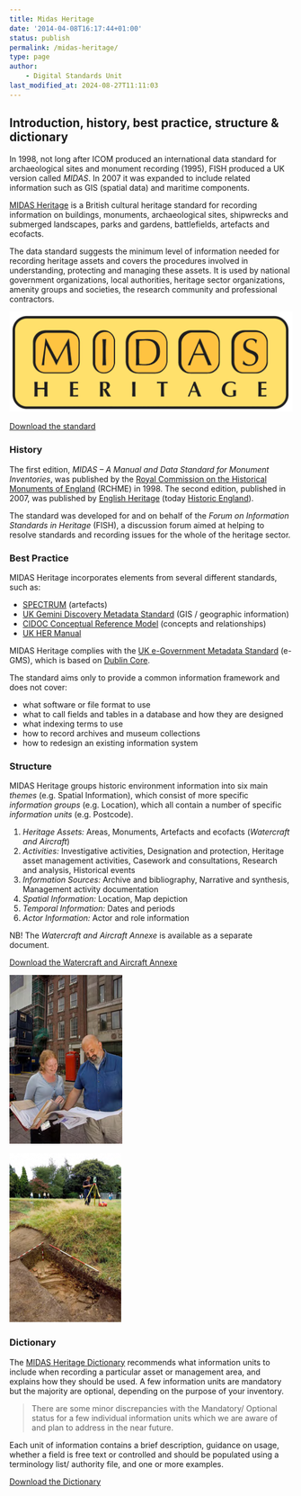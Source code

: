 ```yaml
---
title: Midas Heritage
date: '2014-04-08T16:17:44+01:00'
status: publish
permalink: /midas-heritage/
type: page
author:
    - Digital Standards Unit
last_modified_at: 2024-08-27T11:11:03
---
```

## Introduction, history, best practice, structure & dictionary

In 1998, not long after ICOM produced an international data standard for archaeological sites and monument recording (1995), FISH produced a UK version called _MIDAS_. In 2007 it was expanded to include related information such as GIS (spatial data) and maritime components.

[MIDAS Heritage](https://historicengland.org.uk/images-books/publications/midas-heritage/) is a British cultural heritage standard for recording information on buildings, monuments, archaeological sites, shipwrecks and submerged landscapes, parks and gardens, battlefields, artefacts and ecofacts.

The data standard suggests the minimum level of information needed for recording heritage assets and covers the procedures involved in understanding, protecting and managing these assets. It is used by national government organizations, local authorities, heritage sector organizations, amenity groups and societies, the research community and professional contractors.

![MIDAS Heritage logo](images/MIDAS_Heritage_logo.png)

<div class="text-center"><a href="/2015/10/MIDAS_Heritage_2012_update_v5.doc" class="btn btn-success text-center">Download the standard</a></div>

### History

The first edition, _MIDAS – A Manual and Data Standard for Monument Inventories_, was published by the [Royal Commission on the Historical Monuments of England](https://en.wikipedia.org/wiki/Royal_Commission_on_the_Historical_Monuments_of_England) (RCHME) in 1998. The second edition, published in 2007, was published by [English Heritage](https://en.wikipedia.org/wiki/English_Heritage) (today [Historic England](https://en.wikipedia.org/wiki/Historic_England)).

The standard was developed for and on behalf of the _Forum on Information Standards in Heritage_ (FISH), a discussion forum aimed at helping to resolve standards and recording issues for the whole of the heritage sector.

### Best Practice

MIDAS Heritage incorporates elements from several different standards, such as:

*   [SPECTRUM](http://www.collectionstrust.org.uk/collections-link/collections-management/spectrum/the-spectrum-standard) (artefacts)
*   [UK Gemini Discovery Metadata Standard](http://www.agi.org.uk/agi-groups/standards-committee/uk-gemini) (GIS / geographic information)
*   [CIDOC Conceptual Reference Model](http://www.cidoc-crm.org/) (concepts and relationships)
*   [UK HER Manual](https://khub.net/web/uk-her-manual)

MIDAS Heritage complies with the [UK e-Government Metadata Standard](https://en.wikipedia.org/wiki/E-GMS) (e-GMS), which is based on [Dublin Core](http://dublincore.org/documents/dces/).

The standard aims only to provide a common information framework and does not cover:

*   what software or file format to use
*   what to call fields and tables in a database and how they are designed
*   what indexing terms to use
*   how to record archives and museum collections
*   how to redesign an existing information system

### Structure

MIDAS Heritage groups historic environment information into six main _themes_ (e.g. Spatial Information), which consist of more specific _information groups_ (e.g. Location), which all contain a number of specific _information units_ (e.g. Postcode).

1.  _Heritage Assets:_ Areas, Monuments, Artefacts and ecofacts  (_Watercraft and Aircraft_)
2.  _Activities:_ Investigative activities, Designation and protection, Heritage asset management activities, Casework and consultations, Research and analysis, Historical events
3.  _Information Sources:_ Archive and bibliography, Narrative and synthesis, Management activity documentation
4.  _Spatial Information:_ Location, Map depiction
5.  _Temporal Information:_ Dates and periods
6.  _Actor Information:_ Actor and role information

NB! The _Watercraft and Aircraft Annexe_ is available as a separate document.

<div class="text-center"><a href="/2015/10/MIDAS_Watercraft_and_Aircraft_complete-1.pdf" class="btn btn-success text-center">Download the Watercraft and Aircraft Annexe</a></div>

![Casework and Consultation - Hanover Square, London © Historic England. Man and woman looking at drawings or diagrams, standing in front of a building, smiling.](images/midas-heritage-image-consultation-201x300.png)    

![Investigative Activity - Ashby de la Zouch Castle, Leicestershire. © Historic England. Image of a man with an archaeological instrument, standing next to an excavated section in the foreground.](images/excavation-midas-heritage-image-199x300.png)

### Dictionary

The [MIDAS Heritage Dictionary](/2015/10/MIDAS-Heritage-Dictionary-March-2016-PDF.pdf) recommends what information units to include when recording a particular asset or management area, and explains how they should be used. A few information units are mandatory but the majority are optional, depending on the purpose of your inventory.

> There are some minor discrepancies with the Mandatory/ Optional status for a few individual information units which we are aware of and plan to address in the near future.

Each unit of information contains a brief description, guidance on usage, whether a field is free text or controlled and should be populated using a terminology list/ authority file, and one or more examples.

<div class="text-center"><a href="/2015/10/MIDAS-Heritage-Dictionary-March-2016-PDF.pdf" class="btn btn-success text-center">Download the Dictionary</a></div>
